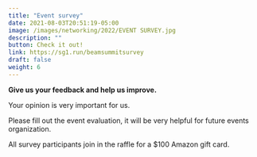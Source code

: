 ```yaml
---
title: "Event survey"
date: 2021-08-03T20:51:19-05:00
image: /images/networking/2022/EVENT SURVEY.jpg
description: ""
button: Check it out!
link: https://sg1.run/beamsummitsurvey
draft: false
weight: 6
---
```


**Give us your feedback and help us improve.**

Your opinion is very important for us. 

Please fill out the event evaluation, it will be very helpful for future events organization.

All survey participants join in the raffle for a $100 Amazon gift card.
